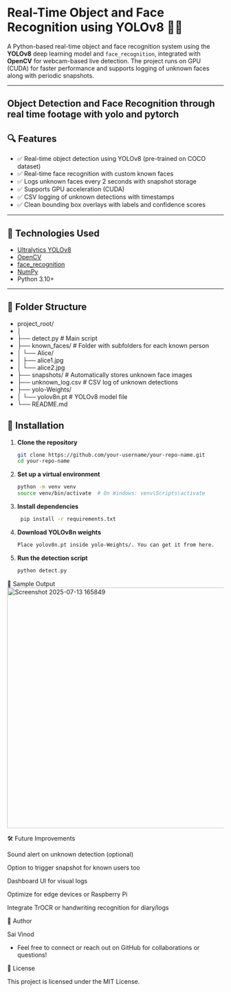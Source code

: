 
# Real-Time Object and Face Recognition using YOLOv8 🎯🧠

A Python-based real-time object and face recognition system using the **YOLOv8** deep learning model and `face_recognition`, integrated with **OpenCV** for webcam-based live detection. The project runs on GPU (CUDA) for faster performance and supports logging of unknown faces along with periodic snapshots.

---
## Object Detection and Face Recognition through real time footage with yolo and pytorch
## 🔍 Features

- ✅ Real-time object detection using YOLOv8 (pre-trained on COCO dataset)
- ✅ Real-time face recognition with custom known faces
- ✅ Logs unknown faces every 2 seconds with snapshot storage
- ✅ Supports GPU acceleration (CUDA)
- ✅ CSV logging of unknown detections with timestamps
- ✅ Clean bounding box overlays with labels and confidence scores

---

## 🚀 Technologies Used

- [Ultralytics YOLOv8](https://github.com/ultralytics/ultralytics)
- [OpenCV](https://opencv.org/)
- [face_recognition](https://github.com/ageitgey/face_recognition)
- [NumPy](https://numpy.org/)
- Python 3.10+

---

## 📂 Folder Structure

- project_root/
- │
- ├── detect.py # Main script
- ├── known_faces/ # Folder with subfolders for each known person
- │ └── Alice/
- │ ├── alice1.jpg
- │ └── alice2.jpg
- ├── snapshots/ # Automatically stores unknown face images
- ├── unknown_log.csv # CSV log of unknown detections
- ├── yolo-Weights/
- │ └── yolov8n.pt # YOLOv8 model file
- └── README.md

## 💾 Installation

1. **Clone the repository**
     ```bash
     git clone https://github.com/your-username/your-repo-name.git
     cd your-repo-name
2. **Set up a virtual environment**
    ```bash
    python -m venv venv
    source venv/bin/activate  # On Windows: venv\Scripts\activate
3. **Install dependencies**
   ```bash
    pip install -r requirements.txt
4. **Download YOLOv8n weights**
     ```bash
     Place yolov8n.pt inside yolo-Weights/. You can get it from here.
5. **Run the detection script**
   ```bash
   python detect.py
   
📸 Sample Output
<img width="1200" height="560" alt="Screenshot 2025-07-13 165849" src="https://github.com/user-attachments/assets/6d2caf7a-19d8-43ba-9af3-b838961c5734" />

🛠️ Future Improvements

 Sound alert on unknown detection (optional)

 Option to trigger snapshot for known users too

 Dashboard UI for visual logs

 Optimize for edge devices or Raspberry Pi

 Integrate TrOCR or handwriting recognition for diary/logs

👤 Author

Sai Vinod
- Feel free to connect or reach out on GitHub for collaborations or questions!

📄 License

This project is licensed under the MIT License.

